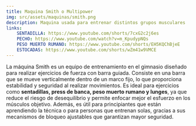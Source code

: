 ```yaml
---
title: Maquina Smith o Multipower
img: src/assets/maquinas/smith.png
description: Maquina usada para entrenar distintos grupos musculares
links:
    SENTADILLA: https://www.youtube.com/shorts/7cxG2c2j6es
    PECHO: https://www.youtube.com/watch?v=m_KpudypNQs
    PESO MUERTO RUMANO: https://www.youtube.com/shorts/EH5KQChBjeE
    ESTOCADAS: https://www.youtube.com/shorts/wZm41w9VMCE
---
```

La máquina Smith es un equipo de entrenamiento en el gimnasio diseñado para realizar ejercicios de fuerza con barra guiada. Consiste en una barra que se mueve verticalmente dentro de un marco fijo, lo que proporciona estabilidad y seguridad al realizar movimientos. Es ideal para ejercicios como **sentadillas, press de banca, peso muerto rumano y lunges**, ya que reduce el riesgo de desequilibrio y permite enfocar mejor el esfuerzo en los músculos objetivo. Además, es útil para principiantes que están aprendiendo la técnica o para personas que entrenan solas, gracias a sus mecanismos de bloqueo ajustables que garantizan mayor seguridad.
